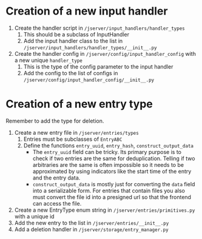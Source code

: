 

# Creation of a new input handler
1. Create the handler script in `/jserver/input_handlers/handler_types`
    1. This should be a subclass of InputHandler
    2. Add the input handler class to the list in `/jserver/input_handlers/handler_types/__init__.py`
2. Create the handler config in `/jserver/config/input_handler_config` with a new unique `handler_type`
    1. This is the type of the config parameter to the input handler
    2. Add the config to the list of configs in `/jserver/config/input_handler_config/__init__.py`

# Creation of a new entry type
Remember to add the type for deletion.
1. Create a new entry file in `/jserver/entries/types`
    1. Entries must be subclasses of `EntryABC`
    2. Define the functions `entry_uuid`, `entry_hash`, `construct_output_data`
        * The `entry_uuid` field can be tricky. Its primary purpose is to check if two entries are the same for deduplication. Telling if two arbitraries are the same is often impossible so it needs to be approximated by using indicators like the start time of the entry and the entry data.
        * `construct_output_data` is mostly just for converting the `data` field into a serializable form. For entries that contain files you also must convert the file id into a presigned url so that the frontend can access the file.
2. Create a new EntryType enum string in `/jserver/entries/primitives.py` with a unique id
3. Add the new entry to the list in `/jserver/entries/__init__.py`
4. Add a deletion handler in `/jserver/storage/entry_manager.py`
